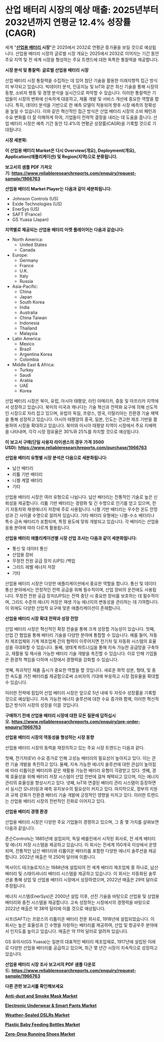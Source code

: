 <p><h1>산업 배터리 시장의 예상 매출: 2025년부터 2032년까지 연평균 12.4% 성장률(CAGR)</h1></p><p>세계 "<strong><a href="https://www.reliableresearchreports.com/industrial-battery-r1966763?utm_campaign=106&utm_medium=8&utm_source=Github&utm_content=ia&utm_term=06042025&utm_id=industrial-battery">산업용 배터리&nbsp;</a></strong><strong>시장</strong>"은 2025에서 2032로 연평균 증가율을 보일 것으로 예상됩니다. 산업용 배터리 시장의 글로벌 시장 개요는 2025에서 2032로 이어지는 기간 동안 주요 지역 및 전 세계 시장을 형성하는 주요 트렌드에 대한 독특한 통찰력을 제공합니다.</p>
<p><strong>시장 분석 및 통찰력: 글로벌 산업용 배터리 시장</strong></p>
<p><p>산업 배터리 시장 통찰력을 수집하는 데 있어 첨단 기술을 활용한 미래지향적 접근 방식이 부각되고 있습니다. 빅데이터 분석, 인공지능 및 IoT와 같은 최신 기술을 통해 시장의 동향, 소비자 행동 및 경쟁 분석을 실시간으로 파악할 수 있습니다. 이러한 통찰력은 기업들이 시장의 변화에 신속하게 대응하고, 제품 개발 및 서비스 개선에 중요한 역할을 합니다. 특히, 데이터 분석을 기반으로 한 예측 모델이 적용되어 향후 시장 예측의 정확성을 높일 수 있습니다. 이와 같은 혁신적인 접근 방식은 산업 배터리 시장의 소비 패턴과 수요 변화를 더 잘 이해하게 하여, 기업들이 전략적 결정을 내리는 데 도움을 줍니다. 산업 배터리 시장은 예측 기간 동안 12.4%의 연평균 성장률(CAGR)을 기록할 것으로 기대됩니다.</p><a href="%7CAUTHORITHY_DOMAIN_URL%7C?utm_campaign=106&utm_medium=8&utm_source=Github&utm_content=ia&utm_term=06042025&utm_id=industrial-battery"></a></p>
<p><strong>시장 세분화:</strong></p>
<p><strong>이 산업용 배터리 Market은 다시 Overview(개요), Deployment(개요), Application(애플리케이션) 및 Region(지역)으로 분류됩니다.</strong></p>
<p><strong>보고서의 샘플 PDF 가져오기:&nbsp;<a href="https://www.reliableresearchreports.com/enquiry/request-sample/1966763?utm_campaign=106&utm_medium=8&utm_source=Github&utm_content=ia&utm_term=06042025&utm_id=industrial-battery">https://www.reliableresearchreports.com/enquiry/request-sample/1966763</a></strong><strong></strong></p>
<p><strong>산업용 배터리 Market Player는 다음과 같이 세분화됩니다:</strong></p>
<p><ul><li>Johnson Controls (US)</li><li>Exide Technologies (US)</li><li>EnerSys (US)</li><li>SAFT (France)</li><li>GS Yuasa (Japan)</li></ul></p>
<p><strong>지역별로 제공되는 산업용 배터리 마켓 플레이어는 다음과 같습니다:</strong></p>
<p><ul>
    <li>
        North America:
        <ul>
            <li>United States</li>
            <li>Canada</li>
        </ul>
    </li>
    <li>
        Europe:
        <ul>
            <li>Germany</li>
            <li>France</li>
            <li>U.K.</li>
            <li>Italy</li>
            <li>Russia</li>
        </ul>
    </li>
    <li>
        Asia-Pacific:
        <ul>
            <li>China</li>
            <li>Japan</li>
            <li>South Korea</li>
            <li>India</li>
            <li>Australia</li>
            <li>China Taiwan</li>
            <li>Indonesia</li>
            <li>Thailand</li>
            <li>Malaysia</li>
        </ul>
    </li>
    <li>
        Latin America:
        <ul>
            <li>Mexico</li>
            <li>Brazil</li>
            <li>Argentina Korea</li>
            <li>Colombia</li>
        </ul>
    </li>
    <li>
        Middle East & Africa:
        <ul>
            <li>Turkey</li>
            <li>Saudi</li>
            <li>Arabia</li>
            <li>UAE</li>
            <li>Korea</li>
        </ul>
    </li>
    </ul></p>
<p><p>산업 배터리 시장은 북미, 유럽, 아시아 태평양, 라틴 아메리카, 중동 및 아프리카 지역에서 성장하고 있습니다. 북미의 미국과 캐나다는 기술 혁신과 전력화 요구에 의해 선도적인 시장으로 자리 잡고 있으며, 유럽의 독일, 프랑스, 영국, 이탈리아는 친환경 기술 채택을 통해 성장하고 있습니다. 아시아 태평양의 중국, 일본, 인도는 견고한 제조 기반을 활용하여 시장을 확대하고 있습니다. 북미와 아시아 태평양 지역이 시장에서 주요 지배력을 나타내며, 각각 시장 점유율은 30%와 25%를 차지할 것으로 예상됩니다.</p></p>
<p><strong>이 보고서 구매(단일 사용자 라이센스의 경우 가격 3500 USD):&nbsp;<a href="https://www.reliableresearchreports.com/purchase/1966763?utm_campaign=106&utm_medium=8&utm_source=Github&utm_content=ia&utm_term=06042025&utm_id=industrial-battery">https://www.reliableresearchreports.com/purchase/1966763</a></strong></p>
<p><strong>산업용 배터리 유형별 시장 분석은 다음으로 세분화됩니다:</strong></p>
<p><ul><li>납산 배터리</li><li>리튬 기반 배터리</li><li>니켈 계열 배터리</li><li>기타</li></ul></p>
<p><p>산업용 배터리 시장은 여러 유형으로 나뉩니다. 납산 배터리는 전통적인 기술로 높은 신뢰성을 제공합니다. 리튬 기반 배터리는 경량화 및 긴 수명으로 인기를 얻고 있으며, 전기 자동차와 재생에너지 저장에 주로 사용됩니다. 니켈 기반 배터리는 우수한 온도 안정성과 긴 사이클 수명으로 알려져 있습니다. 기타 배터리 유형에는 니켈-수소 배터리나 특수 금속 배터리가 포함되며, 특정 용도에 맞춰 개발되고 있습니다. 각 배터리는 산업용 응용 분야에 따라 다르게 활용됩니다.</p></p>
<p><strong>산업용 배터리 애플리케이션별 시장 산업 조사는 다음과 같이 세분화됩니다:</strong></p>
<p><ul><li>통신 및 데이터 통신</li><li>산업용 장비</li><li>무정전 전원 공급 장치 (UPS) /백업</li><li>그리드 레벨 에너지 저장</li><li>기타</li></ul></p>
<p><p>산업용 배터리 시장은 다양한 애플리케이션에서 중요한 역할을 합니다. 통신 및 데이터 통신 분야에서는 안정적인 전력 공급을 위해 필수적이며, 산업 장비의 운전에도 사용됩니다. 무정전 전원 공급 장치(UPS)는 전력 중단 시 중요한 장비를 보호하는 데 필수적이며, 그리드 수준의 에너지 저장은 재생 가능 에너지의 변동성을 관리하는 데 기여합니다. 이 외에도 다양한 산업적 요구에 맞춘 애플리케이션이 존재합니다.</p></p>
<p><strong>산업용 배터리 시장 확대 전략과 성장 전망</strong></p>
<p><p>산업 배터리 시장은 혁신적인 확장 전술을 통해 크게 성장할 가능성이 있습니다. 첫째, 산업 간 협업을 통해 배터리 기술을 다양한 분야에 통합할 수 있습니다. 예를 들어, 자동차 제조업체와 기계 제조업체 간의 협력이 이루어지면 전기차 및 자동화 시스템의 효율성을 극대화할 수 있습니다. 둘째, 생태계 파트너십을 통해 지속 가능한 공급망을 구축하고, 재활용 및 재사용 가능한 배터리 기술 개발을 촉진할 수 있습니다. 이로 인해 기업들은 환경적 책임을 다하며 시장에서 경쟁력을 강화할 수 있습니다.</p><p>셋째, 파괴적인 제품 출시가 중요한 역할을 할 것입니다. 새로운 화학 성분, 형태, 및 충전 속도를 가진 배터리를 제공함으로써 소비자의 기대에 부응하고 시장 점유율을 확대할 수 있습니다. </p><p>이러한 전략에 힘입어 산업 배터리 시장은 앞으로 5년 내에 두 자릿수 성장률을 기록할 것으로 예상됩니다. 지속 가능한 에너지 솔루션에 대한 수요 증가와 함께, 이러한 혁신적 접근 방식이 시장의 성장을 이끌 것입니다.</p></p>
<p><strong>구매하기 전에 산업용 배터리 시장에 대한 모든 질문에 답하십시오.&nbsp;<a href="https://www.reliableresearchreports.com/enquiry/pre-order-enquiry/1966763?utm_campaign=106&utm_medium=8&utm_source=Github&utm_content=ia&utm_term=06042025&utm_id=industrial-battery">https://www.reliableresearchreports.com/enquiry/pre-order-enquiry/1966763</a></strong><strong></strong></p>
<p><strong>산업용 배터리 시장의 역동성을 형성하는 시장 동향</strong></p>
<p><p>산업용 배터리 시장의 동력을 재정의하고 있는 주요 시장 트렌드는 다음과 같다. </p><p>첫째, 전기차(EV) 수요 증가로 인해 고성능 배터리의 필요성이 높아지고 있다. 이는 관련 기술 개발을 촉진하고 있다. 둘째, 지속 가능한 에너지 솔루션에 대한 관심이 높아짐에 따라 리튬이온 배터리와 같은 재활용 가능한 배터리 유형이 각광받고 있다. 셋째, 경제 효율성을 위해 배터리 저장 시스템이 산업 전반에 걸쳐 채택되고 있으며, 이는 에너지 관리의 효율성을 향상시키고 있다. 넷째, IoT와 연결된 배터리 관리 시스템이 등장하면서 실시간 모니터링과 예측 유지보수의 필요성이 커지고 있다. 마지막으로, 정부의 지원과 규제 강화가 친환경 배터리 기술 개발에 긍정적인 영향을 미치고 있다. 이러한 트렌드는 산업용 배터리 시장의 전반적인 진화로 이어지고 있다.</p></p>
<p><strong>산업용 배터리 경쟁 환경</strong></p>
<p><p>산업용 배터리 시장은 다양한 주요 기업들이 경쟁하고 있으며, 그 중 몇 가지를 살펴보면 다음과 같습니다.</p><p>존슨Controls는 1885년에 설립되어, 독일 베를린에서 시작된 회사로, 전 세계 배터리 및 에너지 저장 시스템을 제공하고 있습니다. 이 회사는 전세계 150개국 이상에서 운영되며, 전통적인 납산 배터리와 리튬이온 배터리를 포함한 다양한 에너지 솔루션을 제공합니다. 2022년 매출은 약 250억 달러에 이릅니다.</p><p>엑사이드 테크놀로지스는 1888년에 설립되어 전 세계 배터리 제조업체 중 하나로, 납산 배터리 및 스태이셔너리 배터리 시스템을 제공하고 있습니다. 이 회사는 자동화된 솔루션을 통해 상업 및 산업용 배터리 시장에서 성장하였으며, 2022년 매출은 29억 달러로 추정됩니다.</p><p>에너지 시스템(EnerSys)은 2000년 설립 이후, 선진 기술을 바탕으로 산업용 및 상업용 배터리와 충전 시스템을 제공합니다. 고속 성장하는 시장에서의 경쟁력을 바탕으로 2022년 매출은 약 38억 달러에 이를 것으로 예상됩니다.</p><p>사프(SAFT)는 프랑스의 리튬이온 배터리 전문 회사로, 1918년에 설립되었습니다. 이 회사는 높은 효율성과 긴 수명을 자랑하는 배터리를 제공하여, 산업 및 항공우주 분야에서 인지도를 높이고 있습니다. 매출은 약 11억 달러로 알려져 있습니다.</p><p>GS 유아사(GS Yuasa)는 일본의 대표적인 배터리 제조업체로, 1917년에 설립된 이래로 다양한 산업용 배터리를 공급하고 있으며, 최근 몇 년간 시장이 지속적으로 성장하고 있습니다.</p></p>
<p><strong>산업용 배터리 시장 조사 보고서의 PDF 샘플 다운로드:&nbsp;<a href="https://www.reliableresearchreports.com/enquiry/request-sample/1966763?utm_campaign=106&utm_medium=8&utm_source=Github&utm_content=ia&utm_term=06042025&utm_id=industrial-battery">https://www.reliableresearchreports.com/enquiry/request-sample/1966763</a></strong></p>
<p><strong></strong></p>
<p><strong></strong></p>
<p><strong></strong></p>
<p><strong></strong></p>
<p><strong>다른 관련 보고서를 확인해보세요</strong></p>
<p><strong><p><a href="https://github.com/rvadencho/Market-Research-Report-List-1/blob/main/anti-dust-and-smoke-mask-market.md?utm_campaign=106&utm_medium=8&utm_source=Github&utm_content=ia&utm_term=06042025&utm_id=industrial-battery">Anti-dust and Smoke Mask Market</a></p><p><a href="https://github.com/gripeluigstt/Market-Research-Report-List-1/blob/main/electronic-underwear-smart-pants-market.md?utm_campaign=106&utm_medium=8&utm_source=Github&utm_content=ia&utm_term=06042025&utm_id=industrial-battery">Electronic Underwear & Smart Pants Market</a></p><p><a href="https://github.com/warshatulang0/Market-Research-Report-List-1/blob/main/weather-sealed-dslrs-market.md?utm_campaign=106&utm_medium=8&utm_source=Github&utm_content=ia&utm_term=06042025&utm_id=industrial-battery">Weather-Sealed DSLRs Market</a></p><p><a href="https://github.com/syiqvanyo/Market-Research-Report-List-1/blob/main/plastic-baby-feeding-bottles-market.md?utm_campaign=106&utm_medium=8&utm_source=Github&utm_content=ia&utm_term=06042025&utm_id=industrial-battery">Plastic Baby Feeding Bottles Market</a></p><p><a href="https://github.com/minakibanov/Market-Research-Report-List-1/blob/main/zero-drop-running-shoes-market.md?utm_campaign=106&utm_medium=8&utm_source=Github&utm_content=ia&utm_term=06042025&utm_id=industrial-battery">Zero-Drop Running Shoes Market</a></p></strong></p>